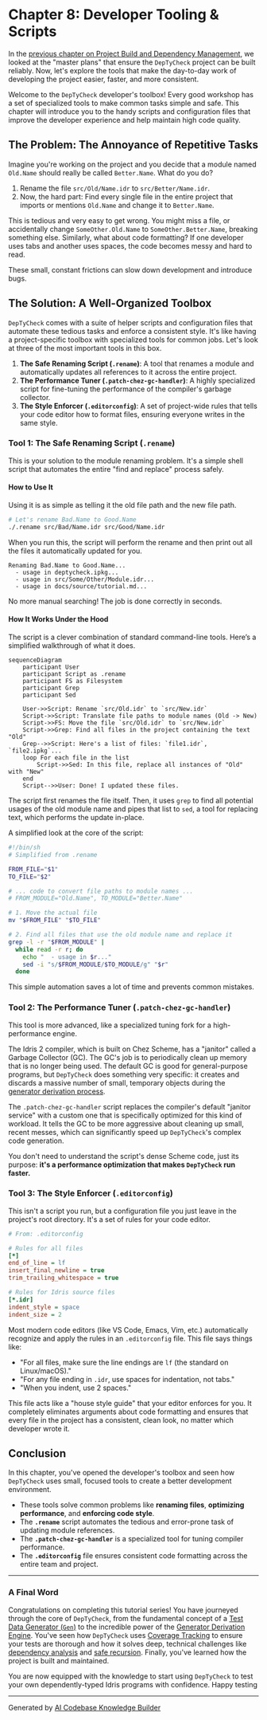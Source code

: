 # Chapter 8: Developer Tooling & Scripts

In the [previous chapter on Project Build and Dependency Management](07_project_build_and_dependency_management_.md), we looked at the "master plans" that ensure the `DepTyCheck` project can be built reliably. Now, let's explore the tools that make the day-to-day work of developing the project easier, faster, and more consistent.

Welcome to the `DepTyCheck` developer's toolbox! Every good workshop has a set of specialized tools to make common tasks simple and safe. This chapter will introduce you to the handy scripts and configuration files that improve the developer experience and help maintain high code quality.

## The Problem: The Annoyance of Repetitive Tasks

Imagine you're working on the project and you decide that a module named `Old.Name` should really be called `Better.Name`. What do you do?

1.  Rename the file `src/Old/Name.idr` to `src/Better/Name.idr`.
2.  Now, the hard part: Find every single file in the entire project that imports or mentions `Old.Name` and change it to `Better.Name`.

This is tedious and very easy to get wrong. You might miss a file, or accidentally change `SomeOther.Old.Name` to `SomeOther.Better.Name`, breaking something else. Similarly, what about code formatting? If one developer uses tabs and another uses spaces, the code becomes messy and hard to read.

These small, constant frictions can slow down development and introduce bugs.

## The Solution: A Well-Organized Toolbox

`DepTyCheck` comes with a suite of helper scripts and configuration files that automate these tedious tasks and enforce a consistent style. It's like having a project-specific toolbox with specialized tools for common jobs. Let's look at three of the most important tools in this box.

1.  **The Safe Renaming Script (`.rename`)**: A tool that renames a module and automatically updates all references to it across the entire project.
2.  **The Performance Tuner (`.patch-chez-gc-handler`)**: A highly specialized script for fine-tuning the performance of the compiler's garbage collector.
3.  **The Style Enforcer (`.editorconfig`)**: A set of project-wide rules that tells your code editor how to format files, ensuring everyone writes in the same style.

### Tool 1: The Safe Renaming Script (`.rename`)

This is your solution to the module renaming problem. It's a simple shell script that automates the entire "find and replace" process safely.

#### How to Use It

Using it is as simple as telling it the old file path and the new file path.

```sh
# Let's rename Bad.Name to Good.Name
./.rename src/Bad/Name.idr src/Good/Name.idr
```

When you run this, the script will perform the rename and then print out all the files it automatically updated for you.

```
Renaming Bad.Name to Good.Name...
  - usage in deptycheck.ipkg...
  - usage in src/Some/Other/Module.idr...
  - usage in docs/source/tutorial.md...
```

No more manual searching! The job is done correctly in seconds.

#### How It Works Under the Hood

The script is a clever combination of standard command-line tools. Here’s a simplified walkthrough of what it does.

```mermaid
sequenceDiagram
    participant User
    participant Script as .rename
    participant FS as Filesystem
    participant Grep
    participant Sed

    User->>Script: Rename `src/Old.idr` to `src/New.idr`
    Script->>Script: Translate file paths to module names (Old -> New)
    Script->>FS: Move the file `src/Old.idr` to `src/New.idr`
    Script->>Grep: Find all files in the project containing the text "Old"
    Grep-->>Script: Here's a list of files: `file1.idr`, `file2.ipkg`...
    loop For each file in the list
        Script->>Sed: In this file, replace all instances of "Old" with "New"
    end
    Script-->>User: Done! I updated these files.
```

The script first renames the file itself. Then, it uses `grep` to find all potential usages of the old module name and pipes that list to `sed`, a tool for replacing text, which performs the update in-place.

A simplified look at the core of the script:

```sh
#!/bin/sh
# Simplified from .rename

FROM_FILE="$1"
TO_FILE="$2"

# ... code to convert file paths to module names ...
# FROM_MODULE="Old.Name", TO_MODULE="Better.Name"

# 1. Move the actual file
mv "$FROM_FILE" "$TO_FILE"

# 2. Find all files that use the old module name and replace it
grep -l -r "$FROM_MODULE" |
  while read -r r; do
    echo "  - usage in $r..."
    sed -i "s/$FROM_MODULE/$TO_MODULE/g" "$r"
  done
```

This simple automation saves a lot of time and prevents common mistakes.

### Tool 2: The Performance Tuner (`.patch-chez-gc-handler`)

This tool is more advanced, like a specialized tuning fork for a high-performance engine.

The Idris 2 compiler, which is built on Chez Scheme, has a "janitor" called a Garbage Collector (GC). The GC's job is to periodically clean up memory that is no longer being used. The default GC is good for general-purpose programs, but `DepTyCheck` does something very specific: it creates and discards a massive number of small, temporary objects during the [generator derivation process](02_generator_derivation_engine_.md).

The `.patch-chez-gc-handler` script replaces the compiler's default "janitor service" with a custom one that is specifically optimized for this kind of workload. It tells the GC to be more aggressive about cleaning up small, recent messes, which can significantly speed up `DepTyCheck`'s complex code generation.

You don't need to understand the script's dense Scheme code, just its purpose: **it's a performance optimization that makes `DepTyCheck` run faster.**

### Tool 3: The Style Enforcer (`.editorconfig`)

This isn't a script you run, but a configuration file you just leave in the project's root directory. It's a set of rules for your code editor.

```ini
# From: .editorconfig

# Rules for all files
[*]
end_of_line = lf
insert_final_newline = true
trim_trailing_whitespace = true

# Rules for Idris source files
[*.idr]
indent_style = space
indent_size = 2
```

Most modern code editors (like VS Code, Emacs, Vim, etc.) automatically recognize and apply the rules in an `.editorconfig` file. This file says things like:
*   "For all files, make sure the line endings are `lf` (the standard on Linux/macOS)."
*   "For any file ending in `.idr`, use spaces for indentation, not tabs."
*   "When you indent, use 2 spaces."

This file acts like a "house style guide" that your editor enforces for you. It completely eliminates arguments about code formatting and ensures that every file in the project has a consistent, clean look, no matter which developer wrote it.

## Conclusion

In this chapter, you've opened the developer's toolbox and seen how `DepTyCheck` uses small, focused tools to create a better development environment.

*   These tools solve common problems like **renaming files**, **optimizing performance**, and **enforcing code style**.
*   The **`.rename`** script automates the tedious and error-prone task of updating module references.
*   The **`.patch-chez-gc-handler`** is a specialized tool for tuning compiler performance.
*   The **`.editorconfig`** file ensures consistent code formatting across the entire team and project.

---

### A Final Word

Congratulations on completing this tutorial series! You have journeyed through the core of `DepTyCheck`, from the fundamental concept of a [Test Data Generator (`Gen`)](01_test_data_generator___gen___.md) to the incredible power of the [Generator Derivation Engine](02_generator_derivation_engine_.md). You've seen how `DepTyCheck` uses [Coverage Tracking](03_coverage_tracking_.md) to ensure your tests are thorough and how it solves deep, technical challenges like [dependency analysis](05_derivation_order___field_dependency_analysis_.md) and [safe recursion](06_constructor_recursion_and_weighting_.md). Finally, you've learned how the project is built and maintained.

You are now equipped with the knowledge to start using `DepTyCheck` to test your own dependently-typed Idris programs with confidence. Happy testing

---

Generated by [AI Codebase Knowledge Builder](https://github.com/The-Pocket/Tutorial-Codebase-Knowledge)